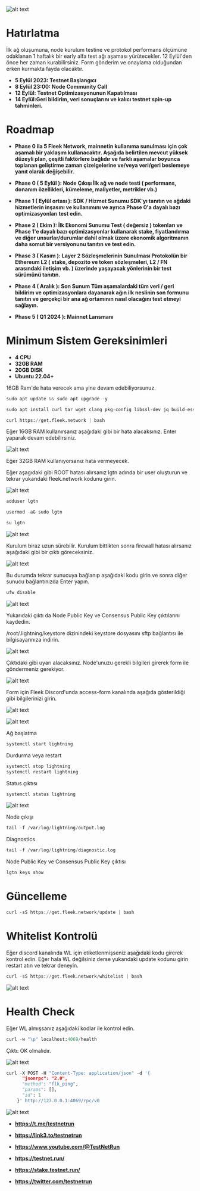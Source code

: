 ![alt text](https://i.hizliresim.com/6980i8v.png)

# Hatırlatma

İlk ağ oluşumuna, node kurulum testine ve protokol performans ölçümüne odaklanan 1 haftalık bir early alfa test ağı aşaması yürütecekler.
12 Eylül'den önce her zaman kurabilirsiniz. Form gönderim ve onaylama olduğundan erken kurmakta fayda olacaktır.

- **5 Eylül 2023: Testnet Başlangıcı** 
- **8 Eylül 23:00: Node Community Call**
- **12 Eylül: Testnet Optimizasyonunun Kapatılması**
- **14 Eylül:Geri bildirim, veri sonuçlarını ve kalıcı testnet spin-up tahminleri.**

# Roadmap

- **Phase 0 ila 5
Fleek Network, mainnetin kullanıma sunulması için çok aşamalı bir yaklaşım kullanacaktır. Aşağıda belirtilen mevcut yüksek düzeyli plan, çeşitli faktörlere bağlıdır ve farklı aşamalar boyunca toplanan geliştirme zaman çizelgelerine ve/veya veri/geri beslemeye yanıt olarak değişebilir.**

- **Phase 0 ( 5 Eylül ): Node Çıkışı
İlk ağ ve node testi ( performans, donanım özellikleri, kümeleme, maliyetler, metrikler vb.)**

- **Phase 1 ( Eylül ortası ): SDK / Hizmet Sunumu
SDK'yı tanıtın ve ağdaki hizmetlerin inşasını ve kullanımını ve ayrıca Phase 0'a dayalı bazı optimizasyonları test edin.**

- **Phase 2 ( Ekim ): İlk Ekonomi Sunumu
Test ( değersiz ) tokenları ve Phase 1'e dayalı bazı optimizasyonlar kullanarak stake, fiyatlandırma ve diğer unsurlar/durumlar dahil olmak üzere ekonomik algoritmanın daha somut bir versiyonunu tanıtın ve test edin.**

- **Phase 3 ( Kasım ): Layer 2 Sözleşmelerinin Sunulması
Protokolün bir Ethereum L2 ( stake, depozito ve token sözleşmeleri, L2 / FN arasındaki iletişim vb. ) üzerinde yaşayacak yönlerinin bir test sürümünü tanıtın.**

- **Phase 4 ( Aralık ): Son Sunum
Tüm aşamalardaki tüm veri / geri bildirim ve optimizasyonlara dayanarak ağın ilk neslinin son formunu tanıtın ve gerçekçi bir ana ağ ortamının nasıl olacağını test etmeyi sağlayın.**

- **Phase 5 ( Q1 2024 ): Mainnet Lansmanı**

# Minimum Sistem Gereksinimleri

- **4 CPU**
- **32GB RAM**
- **20GB DISK**
- **Ubuntu 22.04+**

16GB Ram'de hata verecek ama yine devam edebiliyorsunuz. 



```python
sudo apt update && sudo apt upgrade -y
```

```python
sudo apt install curl tar wget clang pkg-config libssl-dev jq build-essential bsdmainutils git make ncdu gcc git jq chrony liblz4-tool -y
```

```python
curl https://get.fleek.network | bash
```

Eğer 16GB RAM kullanırsanız aşağıdaki gibi bir hata alacaksınız. Enter yaparak devam edebilirsiniz.

![alt text](https://i.hizliresim.com/ad5gmgq.png)

Eğer 32GB RAM kullanıyorsanız hata vermeyecek.


Eğer aşagıdaki gibi ROOT  hatası alırsanız lgtn adında bir user oluşturun ve tekrar yukarıdaki fleek.network kodunu girin.

![alt text](https://i.hizliresim.com/kly3wwh.png)

```python
adduser lgtn
```

```python
usermod -aG sudo lgtn
```

```python
su lgtn
```

![alt text](https://i.hizliresim.com/tqz27hc.png)

Kurulum biraz uzun sürebilir. Kurulum bittikten sonra firewall hatası alırsanız aşağıdaki gibi bir çıktı göreceksiniz.

![alt text](https://i.hizliresim.com/ol7tdnc.png)

Bu durumda tekrar sunucuya bağlanıp aşağıdaki kodu girin ve sonra diğer sunucu bağlantınızda Enter yapın.

```python
ufw disable
```

![alt text](https://i.hizliresim.com/d1rozv4.png)

Yukarıdaki çıktı da Node Public Key ve Consensus Public Key çıktılarını kaydedin. 

/root/.lightning/keystore dizinindeki keystore dosyasını sftp bağlantısı ile bilgisayarınıza indirin.

![alt text](https://i.hizliresim.com/m7k1ro4.png)



Çıktıdaki gibi uyarı alacaksınız. Node'unuzu gerekli bilgileri girerek form ile göndermeniz gerekiyor. 

![alt text](https://i.hizliresim.com/eg3om5z.png)

Form için Fleek Discord'unda access-form kanalında aşağıda gösterildiği gibi bilgilerinizi girin. 


![alt text](https://i.hizliresim.com/7rehvjp.png)

![alt text](https://i.hizliresim.com/p2ywll6.png)

Ağ başlatma

```python
systemctl start lightning
```

Durdurma veya restart

```python
systemctl stop lightning
systemctl restart lightning
```

Status çıktısı

```python
systemctl status lightning
```

![alt text](https://i.hizliresim.com/697uy7s.png)

Node çıkışı 

```python
tail -f /var/log/lightning/output.log
```

Diagnostics

```python
tail -f /var/log/lightning/diagnostic.log
```

Node Public Key ve Consensus Public Key çıktısı

```python
lgtn keys show
```

# Güncelleme 

```python
curl -sS https://get.fleek.network/update | bash
```

# Whitelist Kontrolü

Eğer discord kanalında WL için etiketlenmişseniz aşağıdaki kodu girerek kontrol edin. Eğer hala WL değilsiniz derse yukarıdaki update kodunu girin restart atın ve tekrar deneyin.

```python
curl -sS https://get.fleek.network/whitelist | bash
```

![alt text](https://i.hizliresim.com/6gqc6z5.png)


# Health Check

Eğer WL almışsanız aşağıdaki kodlar ile kontrol edin.

```python
curl -w "\p" localhost:4069/health
```


Çıktı: OK olmalıdır. 

![alt text](https://i.hizliresim.com/iw85h50.png)

```python
curl -X POST -H "Content-Type: application/json" -d '{
      "jsonrpc": "2.0",
      "method": "flk_ping",
      "params": [],
      "id": 1
    }' http://127.0.0.1:4069/rpc/v0
```

![alt text](https://i.hizliresim.com/q3iv3rf.png)


- **https://t.me/testnetrun**

- **https://link3.to/testnetrun**

- **https://www.youtube.com/@TestNetRun**

- **https://testnet.run/**

- **https://stake.testnet.run/**

- **https://twitter.com/testnetrun**





